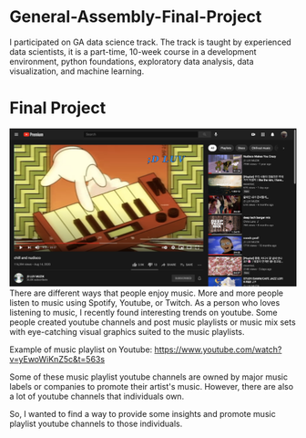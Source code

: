 # General-Assembly-Final-Project
I participated on GA data science track. The track is taught by experienced data scientists, it is a part-time, 10-week course in a development environment, python foundations, exploratory data analysis, data visualization, and machine learning.  


# Final Project 

![Youtube Screenshot](/images/Youtube.png)
There are different ways that people enjoy music. More and more people listen to music using Spotify, Youtube, or Twitch. As a person who loves listening to music, I recently found interesting trends on youtube. Some people created youtube channels and post music playlists or music mix sets with eye-catching visual graphics suited to the music playlists.

Example of music playlist on Youtube: https://www.youtube.com/watch?v=yEwoWiKnZ5c&t=563s

Some of these music playlist youtube channels are owned by major music labels or companies to promote their artist's music. However, there are also a lot of youtube channels that individuals own.

So, I wanted to find a way to provide some insights and promote music playlist youtube channels to those individuals.

